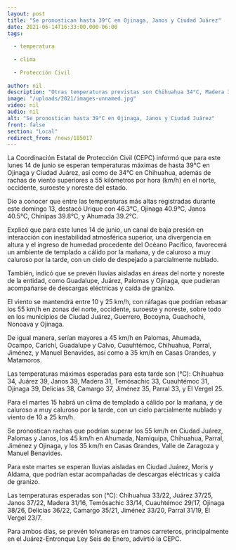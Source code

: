 ```yaml
---
layout: post
title: "Se pronostican hasta 39°C en Ojinaga, Janos y Ciudad Juárez"
date: 2021-06-14T16:33:00.000-06:00
tags:
  
  - temperatura
  
  - clima
  
  - Protección Civil
  
author: nil
description: "Otras temperaturas previstas son Chihuahua 34°C, Madera 31°C, Temósachic 33°C, Cuauhtémoc 31°C, Delicias 38°C, Camargo 37°C, Jiménez 35°C, Parral 33°C y El Vergel 25, informa Protección Civil; se prevén lluvias aisladas en zonas del norte y noreste del estado"
image: "/uploads/2021/images-unnamed.jpg"
video: nil
audio: nil
alt: "Se pronostican hasta 39°C en Ojinaga, Janos y Ciudad Juárez"
front: false
section: "Local"
redirect_from: /news/185017
---
```


La Coordinación Estatal de Protección Civil (CEPC) informó que para este lunes 14 de junio se esperan temperaturas máximas de hasta 39°C en Ojinaga y Ciudad Juárez, así como de 34°C en Chihuahua, además de rachas de viento superiores a 55 kilómetros por hora (km/h) en el norte, occidente, suroeste y noreste del estado.

Dio a conocer que entre las temperaturas más altas registradas durante este domingo 13, destacó Urique con 46.3°C, Ojinaga 40.9°C, Janos 40.5°C, Chínipas 39.8°C, y Ahumada 39.2°C.

Explicó que para este lunes 14 de junio, un canal de baja presión en interacción con inestabilidad atmosférica superior, una divergencia en altura y el ingreso de humedad procedente del Océano Pacífico, favorecerá un ambiente de templado a cálido por la mañana, y de caluroso a muy caluroso por la tarde, con un cielo de despejado a parcialmente nublado.

También, indicó que se prevén lluvias aisladas en áreas del norte y noreste de la entidad, como Guadalupe, Juárez, Palomas y Ojinaga, que pudieran acompañarse de descargas eléctricas y caída de granizo.

El viento se mantendrá entre 10 y 25 km/h, con ráfagas que podrían rebasar los 55 km/h en zonas del norte, occidente, suroeste y noreste, sobre todo en los municipios de Ciudad Juárez, Guerrero, Bocoyna, Guachochi, Nonoava y Ojinaga.

De igual manera, serían mayores a 45 km/h en Palomas, Ahumada, Ocampo, Carichí, Guadalupe y Calvo, Cuauhtémoc, Chihuahua, Parral, Jiménez, y Manuel Benavides, así como a 35 km/h en Casas Grandes, y Matamoros.

Las temperaturas máximas esperadas para esta tarde son (°C): Chihuahua 34, Juárez 39, Janos 39, Madera 31, Temósachic 33, Cuauhtémoc 31, Ojinaga 39, Delicias 38, Camargo 37, Jiménez 35, Parral 33, y El Vergel 25.

Para el martes 15 habrá un clima de templado a cálido por la mañana, y de caluroso a muy caluroso por la tarde, con un cielo parcialmente nublado y viento de 10 a 25 km/h.

Se pronostican rachas que podrían superar los 55 km/h en Ciudad Juárez, Palomas y Janos, los 45 km/h en Ahumada, Namiquipa, Chihuahua, Parral, Jiménez y Ojinaga, y los 35 km/h en Casas Grandes, Valle de Zaragoza y Manuel Benavides.

Para este martes se esperan lluvias aisladas en Ciudad Juárez, Moris y Aldama, que podrían estar acompañadas de descargas eléctricas y caída de granizo.

Las temperaturas esperadas son (°C): Chihuahua 33/22, Juárez 37/25, Janos 37/22, Madera 31/16, Temósachic 33/14, Cuauhtémoc 29/17, Ojinaga 38/26, Delicias 36/22, Camargo 35/21, Jiménez 33/20, Parral 31/19, El Vergel 23/7.

Para ambos días, se prevén tolvaneras en tramos carreteros, principalmente en el Juárez-Entronque Ley Seis de Enero, advirtió la CEPC.